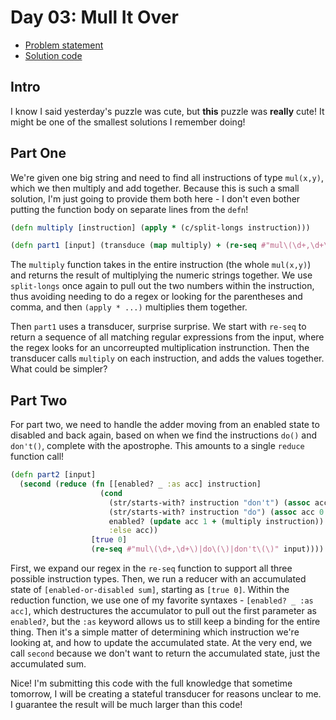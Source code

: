 # Day 03: Mull It Over

* [Problem statement](https://adventofcode.com/2024/day/3)
* [Solution code](https://github.com/abyala/advent-2024-clojure/blob/master/src/advent_2024_clojure/day03.clj)

## Intro

I know I said yesterday's puzzle was cute, but **this** puzzle was **really** cute! It might be one of the smallest
solutions I remember doing!

## Part One

We're given one big string and need to find all instructions of type `mul(x,y)`, which we then multiply and add
together. Because this is such a small solution, I'm just going to provide them both here - I don't even bother
putting the function body on separate lines from the `defn`!

```clojure
(defn multiply [instruction] (apply * (c/split-longs instruction)))

(defn part1 [input] (transduce (map multiply) + (re-seq #"mul\(\d+,\d+\)" input)))
```

The `multiply` function takes in the entire instruction (the whole `mul(x,y)`) and returns the result of multiplying
the numeric strings together. We use `split-longs` once again to pull out the two numbers within the instruction,
thus avoiding needing to do a regex or looking for the parentheses and comma, and then `(apply * ...)` multiplies them
together.

Then `part1` uses a transducer, surprise surprise. We start with `re-seq` to return a sequence of all matching regular
expressions from the input, where the regex looks for an uncorreupted multiplication instrunction. Then the transducer
calls `multiply` on each instruction, and adds the values together. What could be simpler?

## Part Two

For part two, we need to handle the adder moving from an enabled state to disabled and back again, based on when we
find the instructions `do()` and `don't()`, complete with the apostrophe. This amounts to a single `reduce` function
call!

```clojure
(defn part2 [input]
  (second (reduce (fn [[enabled? _ :as acc] instruction]
                    (cond
                      (str/starts-with? instruction "don't") (assoc acc 0 false)
                      (str/starts-with? instruction "do") (assoc acc 0 true)
                      enabled? (update acc 1 + (multiply instruction))
                      :else acc))
                  [true 0]
                  (re-seq #"mul\(\d+,\d+\)|do\(\)|don't\(\)" input))))
```

First, we expand our regex in the `re-seq` function to support all three possible instruction types. Then, we run a 
reducer with an accumulated state of `[enabled-or-disabled sum]`, starting as `[true 0]`. Within the reduction function,
we use one of my favorite syntaxes - `[enabled? _ :as acc]`, which destructures the accumulator to pull out the first
parameter as `enabled?`, but the `:as` keyword allows us to still keep a binding for the entire thing. Then it's a
simple matter of determining which instruction we're looking at, and how to update the accumulated state. At the very
end, we call `second` because we don't want to return the accumulated state, just the accumulated sum.

Nice! I'm submitting this code with the full knowledge that sometime tomorrow, I will be creating a stateful transducer
for reasons unclear to me. I guarantee the result will be much larger than this code!